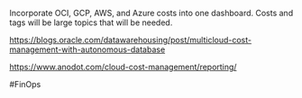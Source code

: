 Incorporate OCI, GCP, AWS, and Azure costs into one dashboard. 
Costs and tags will be large topics that will be needed. 

https://blogs.oracle.com/datawarehousing/post/multicloud-cost-management-with-autonomous-database

https://www.anodot.com/cloud-cost-management/reporting/

#FinOps 